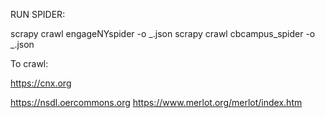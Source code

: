 RUN SPIDER:

scrapy crawl engageNYspider -o _.json
scrapy crawl cbcampus_spider -o _.json

To crawl:

https://cnx.org

https://nsdl.oercommons.org
https://www.merlot.org/merlot/index.htm
